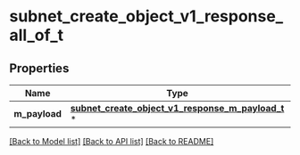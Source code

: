 # subnet_create_object_v1_response_all_of_t

## Properties
Name | Type | Description | Notes
------------ | ------------- | ------------- | -------------
**m_payload** | [**subnet_create_object_v1_response_m_payload_t**](subnet_create_object_v1_response_m_payload.md) \* |  | 

[[Back to Model list]](../README.md#documentation-for-models) [[Back to API list]](../README.md#documentation-for-api-endpoints) [[Back to README]](../README.md)


